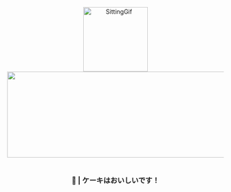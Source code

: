 <div align="center">
    <img height="150" width="150" src="https://d9jhi50qo719s.cloudfront.net/7ap/samples/iir_800.gif?230809025525" alt="SittingGif">
    <img src="https://images.cooltext.com/5709356.png" height="200px" width="600px">
</div>

<br>

<div align="center">
    <h3>🧁 | ケーキはおいしいです！</h3>
</div>
